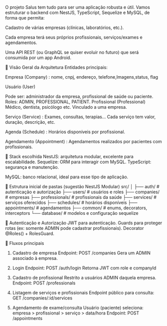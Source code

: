 O projeto Salus tem tudo para ser uma aplicação robusta e útil.
Vamos estruturar o backend com NestJS, TypeScript, Sequelize e MySQL, de forma que permita:

Cadastro de várias empresas (clínicas, laboratórios, etc.).

Cada empresa terá seus próprios profissionais, serviços/exames e agendamentos.

Uma API REST (ou GraphQL se quiser evoluir no futuro) que será consumida por um app Android.

🧠 Visão Geral da Arquitetura
Entidades principais:

Empresa (Company) : nome, cnpj, endereço, telefone,Imagens,status, flag

Usuário (User)

Pode ser: administrador da empresa, profissional de saúde ou paciente.
Roles: ADMIN, PROFESSIONAL, PATIENT.
Profissional (Professional)
Médico, dentista, psicólogo etc. Vinculado a uma empresa.


Serviço (Service) : Exames, consultas, terapias... Cada serviço tem valor, duração, descrição, etc.

Agenda (Schedule) : Horários disponíveis por profissional.

Agendamento (Appointment) : Agendamentos realizados por pacientes com profissionais.

🔧 Stack escolhida
NestJS: arquitetura modular, excelente para escalabilidade.
Sequelize: ORM para interagir com MySQL.
TypeScript: segurança e manutenção.

MySQL: banco relacional, ideal para esse tipo de aplicação.

📁 Estrutura inicial de pastas (sugestão NestJS Modular)
src/
│
├── auth/                 # autenticação e autorização
├── users/                # usuários e roles
├── companies/            # empresas
├── professionals/        # profissionais da saúde
├── services/             # serviços oferecidos
├── schedules/            # horários disponíveis
├── appointments/         # agendamentos
├── common/               # enums, decorators, interceptors
└── database/             # modelos e configuração sequelize

🔐 Autenticação e Autorização
JWT para autenticação.
Guards para proteger rotas (ex: somente ADMIN pode cadastrar profissionais).
Decorator @Roles() + RolesGuard.

🔄 Fluxos principais
1. Cadastro de empresa
Endpoint: POST /companies
Gera um ADMIN associado à empresa.

2. Login
Endpoint: POST /auth/login
Retorna JWT com role e companyId

3. Cadastro de profissional
Restrito a usuários ADMIN daquela empresa.
Endpoint: POST /professionals

4. Listagem de serviços e profissionais
Endpoint público para consulta: GET /companies/:id/services

5. Agendamento de exame/consulta
Usuário (paciente) seleciona:
empresa > profissional > serviço > data/hora
Endpoint: POST /appointments